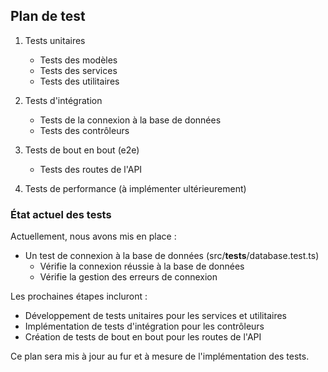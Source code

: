 ## Plan de test

1. Tests unitaires
   - Tests des modèles
   - Tests des services
   - Tests des utilitaires

2. Tests d'intégration
   - Tests de la connexion à la base de données
   - Tests des contrôleurs

3. Tests de bout en bout (e2e)
   - Tests des routes de l'API

4. Tests de performance (à implémenter ultérieurement)

### État actuel des tests

Actuellement, nous avons mis en place :

- Un test de connexion à la base de données (src/__tests__/database.test.ts)
  - Vérifie la connexion réussie à la base de données
  - Vérifie la gestion des erreurs de connexion

Les prochaines étapes incluront :

- Développement de tests unitaires pour les services et utilitaires
- Implémentation de tests d'intégration pour les contrôleurs
- Création de tests de bout en bout pour les routes de l'API

Ce plan sera mis à jour au fur et à mesure de l'implémentation des tests.